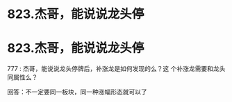 # 823.杰哥，能说说龙头停

# 823.杰哥，能说说龙头停

777 : 杰哥，能说说龙头停牌后，补涨龙是如何发现的么？这 个补涨龙需要和龙头同属性么？

回答：不一定要同一板块，同一种涨幅形态就可以了